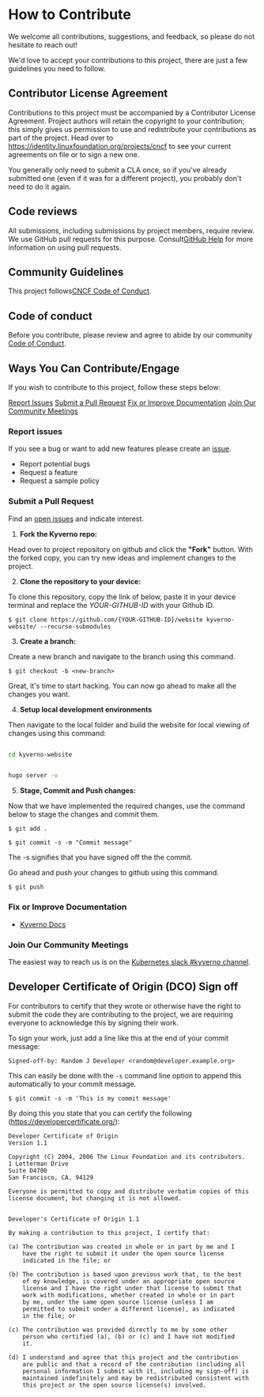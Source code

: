 # How to Contribute

We welcome all contributions, suggestions, and feedback, so please do not hesitate to reach out!

We'd love to accept your contributions to this project, there are just a few guidelines you need to follow.

## Contributor License Agreement

Contributions to this project must be accompanied by a Contributor License
Agreement. Project authors will retain the copyright to your contribution;
this simply gives us permission to use and redistribute your contributions as
part of the project. Head over to <https://identity.linuxfoundation.org/projects/cncf> to see your current agreements on file or to sign a new one.

You generally only need to submit a CLA once, so if you've already submitted one
(even if it was for a different project), you probably don't need to do it
again.

## Code reviews

All submissions, including submissions by project members, require review. We use GitHub pull requests for this purpose. Consult[GitHub Help](https://help.github.com/articles/about-pull-requests/) for more information on using pull requests.

## Community Guidelines

This project follows[CNCF Code of Conduct](https://github.com/cncf/foundation/blob/master/code-of-conduct.md).

## Code of conduct

Before you contribute, please review and agree to abide by our community [Code of Conduct](/CODE_OF_CONDUCT.md).

## Ways You Can Contribute/Engage

If you wish to contribute to this project, follow these steps below:

[Report Issues](https://github.com/kyverno/website/blob/main/CONTRIBUTING.md#report-issues)
[Submit a Pull Request](https://github.com/kyverno/website/blob/main/CONTRIBUTING.md#submit-pull-requests)
[Fix or Improve Documentation](https://github.com/kyverno/website/blob/main/CONTRIBUTING.md#fix-or-improve-documentation)
[Join Our Community Meetings](https://github.com/kyverno/website/blob/main/CONTRIBUTING.md#join-our-community-meetings)

### Report issues

If you see a bug or want to add new features please create an [issue](https://github.com/kyverno/kyverno/issues/new/choose).

- Report potential bugs
- Request a feature
- Request a sample policy

### Submit a Pull Request

Find an [open issues](https://github.com/kyverno/kyverno/issues?q=is%3Aissue+is%3Aopen+label%3A%22good+first+issue%22) and indicate interest.

1.  **Fork the Kyverno repo:**

Head over to project repository on github and click the **"Fork"** button. With the forked copy, you can try new ideas and implement changes to the project.

2.  **Clone the repository to your device:**

To clone this repository, copy the link of below, paste it in your device terminal and replace the _YOUR-GITHUB-ID_ with your Github ID.

```
$ git clone https://github.com/{YOUR-GITHUB-ID}/website kyverno-website/ --recurse-submodules

```

3. **Create a branch:**

Create a new branch and navigate to the branch using this command.

```
$ git checkout -b <new-branch>
```

Great, it's time to start hacking. You can now go ahead to make all the changes you want.

4.  **Setup local development environments**

Then navigate to the local folder and build the website for local viewing of changes using this command:

```sh

cd kyverno-website


hugo server -v

```

5.  **Stage, Commit and Push changes:**

Now that we have implemented the required changes, use the command below to stage the changes and commit them.

```
$ git add .
```

```
$ git commit -s -m "Commit message"
```

The -s signifies that you have signed off the the commit.

Go ahead and push your changes to github using this command.

```
$ git push
```

### Fix or Improve Documentation

- [Kyverno Docs](https://github.com/kyverno/website)

### Join Our Community Meetings

The easiest way to reach us is on the [Kubernetes slack #kyverno channel](https://slack.k8s.io/#kyverno).

## Developer Certificate of Origin (DCO) Sign off

For contributors to certify that they wrote or otherwise have the right to submit the code they are contributing to the project, we are requiring everyone to acknowledge this by signing their work.

To sign your work, just add a line like this at the end of your commit message:

```
Signed-off-by: Random J Developer <random@developer.example.org>
```

This can easily be done with the `-s` command line option to append this automatically to your commit message.

```
$ git commit -s -m 'This is my commit message'
```

By doing this you state that you can certify the following (https://developercertificate.org/):

```
Developer Certificate of Origin
Version 1.1

Copyright (C) 2004, 2006 The Linux Foundation and its contributors.
1 Letterman Drive
Suite D4700
San Francisco, CA, 94129

Everyone is permitted to copy and distribute verbatim copies of this
license document, but changing it is not allowed.


Developer's Certificate of Origin 1.1

By making a contribution to this project, I certify that:

(a) The contribution was created in whole or in part by me and I
    have the right to submit it under the open source license
    indicated in the file; or

(b) The contribution is based upon previous work that, to the best
    of my knowledge, is covered under an appropriate open source
    license and I have the right under that license to submit that
    work with modifications, whether created in whole or in part
    by me, under the same open source license (unless I am
    permitted to submit under a different license), as indicated
    in the file; or

(c) The contribution was provided directly to me by some other
    person who certified (a), (b) or (c) and I have not modified
    it.

(d) I understand and agree that this project and the contribution
    are public and that a record of the contribution (including all
    personal information I submit with it, including my sign-off) is
    maintained indefinitely and may be redistributed consistent with
    this project or the open source license(s) involved.
```
